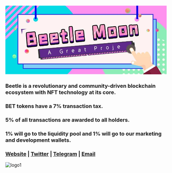 ![Beetle Moon](https://github.com/BeetleSwap/LOGO/blob/main/Beetle%20logo/Beetle%20Moon.jpg)

### Beetle is a revolutionary and community-driven blockchain ecosystem with NFT technology at its core.
### BET tokens have a 7% transaction tax.
### 5% of all transactions are awarded to all holders.
### 1% will go to the liquidity pool and 1% will go to our marketing and development wallets.

### [Website](https://www.beetle.wiki) | [Twitter](https://twitter.com/Beetle_Swap) | [Telegram](http://t.me/BeetleMoon) | [Email](admin@beetle.wiki)

![logo1](https://user-images.githubusercontent.com/105938431/193639976-33628fd7-21a7-4dcc-a4e5-06102a551a8b.png)
